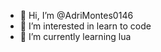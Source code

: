 - 👋 Hi, I’m @AdriMontes0146
- 👀 I’m interested in learn to code
- 🌱 I’m currently learning lua

<!---
AdriMontes0146/AdriMontes0146 is a ✨ special ✨ repository because its `README.md` (this file) appears on your GitHub profile.
You can click the Preview link to take a look at your changes.
--->
